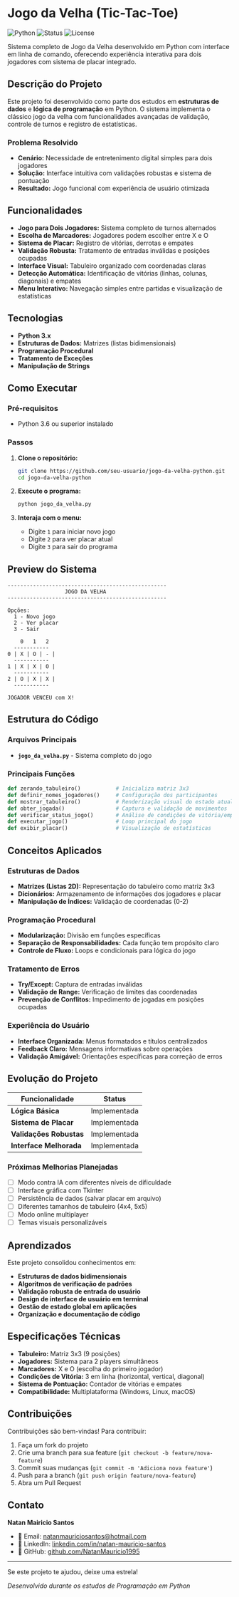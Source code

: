 # Jogo da Velha (Tic-Tac-Toe)

![Python](https://img.shields.io/badge/Python-3.x-blue?style=flat-square&logo=python)
![Status](https://img.shields.io/badge/Status-Concluído-green?style=flat-square)
![License](https://img.shields.io/badge/License-MIT-yellow?style=flat-square)

Sistema completo de Jogo da Velha desenvolvido em Python com interface em linha de comando, oferecendo experiência interativa para dois jogadores com sistema de placar integrado.

## Descrição do Projeto

Este projeto foi desenvolvido como parte dos estudos em **estruturas de dados** e **lógica de programação** em Python. O sistema implementa o clássico jogo da velha com funcionalidades avançadas de validação, controle de turnos e registro de estatísticas.

### Problema Resolvido
- **Cenário:** Necessidade de entretenimento digital simples para dois jogadores
- **Solução:** Interface intuitiva com validações robustas e sistema de pontuação
- **Resultado:** Jogo funcional com experiência de usuário otimizada

## Funcionalidades

- **Jogo para Dois Jogadores:** Sistema completo de turnos alternados
- **Escolha de Marcadores:** Jogadores podem escolher entre X e O
- **Sistema de Placar:** Registro de vitórias, derrotas e empates
- **Validação Robusta:** Tratamento de entradas inválidas e posições ocupadas
- **Interface Visual:** Tabuleiro organizado com coordenadas claras
- **Detecção Automática:** Identificação de vitórias (linhas, colunas, diagonais) e empates
- **Menu Interativo:** Navegação simples entre partidas e visualização de estatísticas

## Tecnologias

- **Python 3.x**
- **Estruturas de Dados:** Matrizes (listas bidimensionais)
- **Programação Procedural**
- **Tratamento de Exceções**
- **Manipulação de Strings**

## Como Executar

### Pré-requisitos
- Python 3.6 ou superior instalado

### Passos
1. **Clone o repositório:**
   ```bash
   git clone https://github.com/seu-usuario/jogo-da-velha-python.git
   cd jogo-da-velha-python
   ```

2. **Execute o programa:**
   ```bash
   python jogo_da_velha.py
   ```

3. **Interaja com o menu:**
   - Digite `1` para iniciar novo jogo
   - Digite `2` para ver placar atual
   - Digite `3` para sair do programa

## Preview do Sistema

```
--------------------------------------------------
                  JOGO DA VELHA
--------------------------------------------------

Opções:
  1 - Novo jogo
  2 - Ver placar  
  3 - Sair

    0   1   2
  -----------
0 | X | O | - |
  -----------
1 | X | X | O |
  -----------
2 | O | X | X |
  -----------

JOGADOR VENCEU com X!
```

## Estrutura do Código

### Arquivos Principais
- **`jogo_da_velha.py`** - Sistema completo do jogo

### Principais Funções
```python
def zerando_tabuleiro()           # Inicializa matriz 3x3
def definir_nomes_jogadores()     # Configuração dos participantes  
def mostrar_tabuleiro()           # Renderização visual do estado atual
def obter_jogada()                # Captura e validação de movimentos
def verificar_status_jogo()       # Análise de condições de vitória/empate
def executar_jogo()               # Loop principal do jogo
def exibir_placar()               # Visualização de estatísticas
```

## Conceitos Aplicados

### Estruturas de Dados
- **Matrizes (Listas 2D):** Representação do tabuleiro como matriz 3x3
- **Dicionários:** Armazenamento de informações dos jogadores e placar
- **Manipulação de Índices:** Validação de coordenadas (0-2)

### Programação Procedural
- **Modularização:** Divisão em funções específicas
- **Separação de Responsabilidades:** Cada função tem propósito claro
- **Controle de Fluxo:** Loops e condicionais para lógica do jogo

### Tratamento de Erros
- **Try/Except:** Captura de entradas inválidas
- **Validação de Range:** Verificação de limites das coordenadas
- **Prevenção de Conflitos:** Impedimento de jogadas em posições ocupadas

### Experiência do Usuário
- **Interface Organizada:** Menus formatados e títulos centralizados
- **Feedback Claro:** Mensagens informativas sobre operações
- **Validação Amigável:** Orientações específicas para correção de erros

## Evolução do Projeto

| Funcionalidade | Status |
|----------------|--------|
| **Lógica Básica** | Implementada |
| **Sistema de Placar** | Implementada |
| **Validações Robustas** | Implementada |
| **Interface Melhorada** | Implementada |

### Próximas Melhorias Planejadas
- [ ] Modo contra IA com diferentes níveis de dificuldade
- [ ] Interface gráfica com Tkinter
- [ ] Persistência de dados (salvar placar em arquivo)
- [ ] Diferentes tamanhos de tabuleiro (4x4, 5x5)
- [ ] Modo online multiplayer
- [ ] Temas visuais personalizáveis

## Aprendizados

Este projeto consolidou conhecimentos em:
- **Estruturas de dados bidimensionais**
- **Algoritmos de verificação de padrões**
- **Validação robusta de entrada do usuário**
- **Design de interface de usuário em terminal**
- **Gestão de estado global em aplicações**
- **Organização e documentação de código**

## Especificações Técnicas

- **Tabuleiro:** Matriz 3x3 (9 posições)
- **Jogadores:** Sistema para 2 players simultâneos
- **Marcadores:** X e O (escolha do primeiro jogador)
- **Condições de Vitória:** 3 em linha (horizontal, vertical, diagonal)
- **Sistema de Pontuação:** Contador de vitórias e empates
- **Compatibilidade:** Multiplataforma (Windows, Linux, macOS)

## Contribuições

Contribuições são bem-vindas! Para contribuir:

1. Faça um fork do projeto
2. Crie uma branch para sua feature (`git checkout -b feature/nova-feature`)
3. Commit suas mudanças (`git commit -m 'Adiciona nova feature'`)
4. Push para a branch (`git push origin feature/nova-feature`)
5. Abra um Pull Request

## Contato

**Natan Mairicio Santos**
- 📧 Email: natanmauriciosantos@hotmail.com
- 💼 LinkedIn: [linkedin.com/in/natan-mauricio-santos](https://linkedin.com/in/natan-mauricio-santos)
- 🐙 GitHub: [github.com/NatanMauricio1995](https://github.com/NatanMauricio1995)
---

Se este projeto te ajudou, deixe uma estrela!

*Desenvolvido durante os estudos de Programação em Python*
